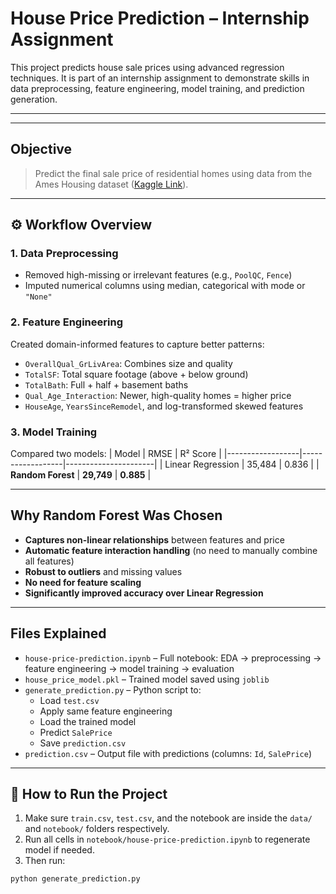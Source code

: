 # House Price Prediction – Internship Assignment

This project predicts house sale prices using advanced regression techniques. It is part of an internship assignment to demonstrate skills in data preprocessing, feature engineering, model training, and prediction generation.

---


---

##  Objective

> Predict the final sale price of residential homes using data from the Ames Housing dataset ([Kaggle Link](https://www.kaggle.com/competitions/house-prices-advanced-regression-techniques/data)).

---

## ⚙️ Workflow Overview

### 1. Data Preprocessing
- Removed high-missing or irrelevant features (e.g., `PoolQC`, `Fence`)
- Imputed numerical columns using median, categorical with mode or `"None"`

### 2. Feature Engineering
Created domain-informed features to capture better patterns:
- `OverallQual_GrLivArea`: Combines size and quality
- `TotalSF`: Total square footage (above + below ground)
- `TotalBath`: Full + half + basement baths
- `Qual_Age_Interaction`: Newer, high-quality homes = higher price
- `HouseAge`, `YearsSinceRemodel`, and log-transformed skewed features

### 3. Model Training
Compared two models:
| Model             | RMSE  | R² Score |
|------------------|------------------|----------------------|
| Linear Regression | 35,484           | 0.836                |
| **Random Forest** | **29,749**     | **0.885**          |

---

##  Why Random Forest Was Chosen

-  **Captures non-linear relationships** between features and price
-  **Automatic feature interaction handling** (no need to manually combine all features)
-  **Robust to outliers** and missing values
-  **No need for feature scaling**
-  **Significantly improved accuracy over Linear Regression**

---

##  Files Explained

- `house-price-prediction.ipynb` – Full notebook: EDA → preprocessing → feature engineering → model training → evaluation
- `house_price_model.pkl` – Trained model saved using `joblib`
- `generate_prediction.py` – Python script to:
  - Load `test.csv`
  - Apply same feature engineering
  - Load the trained model
  - Predict `SalePrice`
  - Save `prediction.csv`
- `prediction.csv` – Output file with predictions (columns: `Id`, `SalePrice`)

---

## 🚀 How to Run the Project

1. Make sure `train.csv`, `test.csv`, and the notebook are inside the `data/` and `notebook/` folders respectively.
2. Run all cells in `notebook/house-price-prediction.ipynb` to regenerate model if needed.
3. Then run:

```bash
python generate_prediction.py


